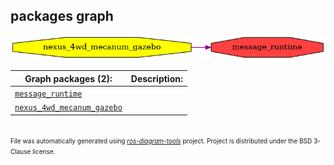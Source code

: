 <!--
File was automatically generated using 'ros-diagram-tools' project.
Project is distributed under the BSD 3-Clause license.
-->

## packages graph

[![message_runtime](message_runtime.png "message_runtime")](message_runtime.png)


| Graph packages (2): | Description: |
| ------------------- | ------------ |
| [`message_runtime`](message_runtime.html) |  |
| [`nexus_4wd_mecanum_gazebo`](nexus_4wd_mecanum_gazebo.html) |  |


</br>
<font size="1">
File was automatically generated using <a href="https://github.com/anetczuk/ros-diagram-tools"><i>ros-diagram-tools</i></a> project.
Project is distributed under the BSD 3-Clause license.
</font>
